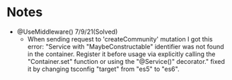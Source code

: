 # Notes
- @UseMiddleware() 7/9/21(Solved)
	- When sending request to 'createCommunity' mutation I got this error:
		"Service with \"MaybeConstructable<isAuthenticated>\" identifier
		 was not found in the container. Register it before usage via
		 explicitly calling the \"Container.set\" function or using the \"@Service()\" decorator."
		 fixed it by changing tsconfig "target" from "es5" to "es6".

